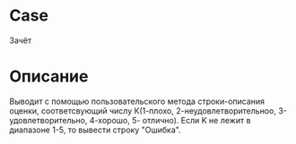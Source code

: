 # Case
Зачёт
# Описание
Выводит с помощью пользовательского метода строки-описания оценки, соответсвующий числу К(1-плохо, 2-неудовлетворительноо, 3-удовлетворительно, 4-хорошо, 5-
отлично). Если K не лежит в диапазоне 1-5, то вывести строку "Ошибка".
